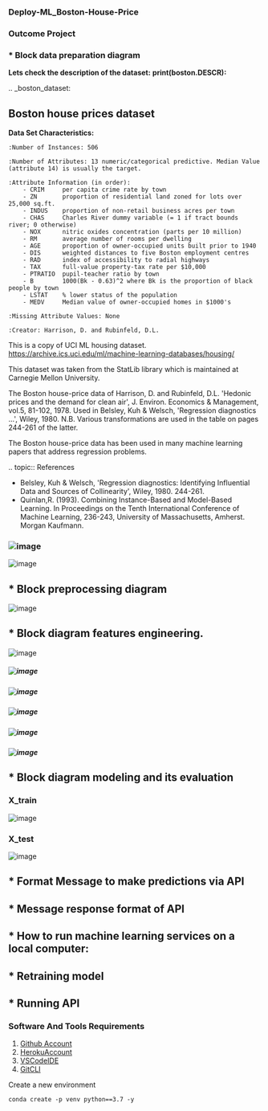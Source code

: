 ### Deploy-ML_Boston-House-Price

### Outcome Project
### * Block data preparation diagram

**Lets check the description of the dataset:**
**print(boston.DESCR):**

.. _boston_dataset:

Boston house prices dataset
---------------------------

**Data Set Characteristics:**  

    :Number of Instances: 506 

    :Number of Attributes: 13 numeric/categorical predictive. Median Value (attribute 14) is usually the target.

    :Attribute Information (in order):
        - CRIM     per capita crime rate by town
        - ZN       proportion of residential land zoned for lots over 25,000 sq.ft.
        - INDUS    proportion of non-retail business acres per town
        - CHAS     Charles River dummy variable (= 1 if tract bounds river; 0 otherwise)
        - NOX      nitric oxides concentration (parts per 10 million)
        - RM       average number of rooms per dwelling
        - AGE      proportion of owner-occupied units built prior to 1940
        - DIS      weighted distances to five Boston employment centres
        - RAD      index of accessibility to radial highways
        - TAX      full-value property-tax rate per $10,000
        - PTRATIO  pupil-teacher ratio by town
        - B        1000(Bk - 0.63)^2 where Bk is the proportion of black people by town
        - LSTAT    % lower status of the population
        - MEDV     Median value of owner-occupied homes in $1000's

    :Missing Attribute Values: None

    :Creator: Harrison, D. and Rubinfeld, D.L.

This is a copy of UCI ML housing dataset.
https://archive.ics.uci.edu/ml/machine-learning-databases/housing/

This dataset was taken from the StatLib library which is maintained at Carnegie Mellon University.

The Boston house-price data of Harrison, D. and Rubinfeld, D.L. 'Hedonic
prices and the demand for clean air', J. Environ. Economics & Management,
vol.5, 81-102, 1978.   Used in Belsley, Kuh & Welsch, 'Regression diagnostics
...', Wiley, 1980.   N.B. Various transformations are used in the table on
pages 244-261 of the latter.

The Boston house-price data has been used in many machine learning papers that address regression
problems.   
     
.. topic:: References

   - Belsley, Kuh & Welsch, 'Regression diagnostics: Identifying Influential Data and Sources of Collinearity', Wiley, 1980. 244-261.
   - Quinlan,R. (1993). Combining Instance-Based and Model-Based Learning. In Proceedings on the Tenth International Conference of Machine Learning, 236-243, University of Massachusetts, Amherst. Morgan Kaufmann.

### ![image](https://user-images.githubusercontent.com/103234274/204535867-4b01aad9-e3e8-49e9-b28e-8de42e73c080.png)

![image](https://user-images.githubusercontent.com/103234274/204535555-5fe52676-ad0c-41de-8853-6eae3d2ddb46.png)


## * Block preprocessing diagram
![image](https://user-images.githubusercontent.com/103234274/204536227-feab7afe-1546-4ad0-876f-bcff5251ce82.png)

## * Block diagram features engineering.
![image](https://user-images.githubusercontent.com/103234274/204537061-91fe7bca-d697-4153-be01-072b1c5359fc.png)

##### ![image](https://user-images.githubusercontent.com/103234274/204537150-20ef32e9-b60a-4ff4-827b-e312c00a9f25.png)

##### ![image](https://user-images.githubusercontent.com/103234274/204537293-e54e1a66-5c11-4c83-a677-16156f4c5034.png)

##### ![image](https://user-images.githubusercontent.com/103234274/204537394-3d170787-a05b-42e1-8324-51184e949133.png)

##### ![image](https://user-images.githubusercontent.com/103234274/204537982-ea458db5-2af6-468a-84f2-686ac89984f1.png)

##### ![image](https://user-images.githubusercontent.com/103234274/204538081-77753593-7819-4f18-910d-e8f17614a47d.png)


## * Block diagram modeling and its evaluation
### X_train
![image](https://user-images.githubusercontent.com/103234274/204538995-c68cff04-395a-4876-b72e-a07d08a572e8.png)

### X_test
![image](https://user-images.githubusercontent.com/103234274/204539358-b5afa284-31e3-4607-9550-32d75dabf4d4.png)

## * Format Message to make predictions via API


## * Message response format of API


## * How to run machine learning services on a local computer:
  ## * Retraining model
  
  
  ## * Running API


### Software And Tools Requirements

1. [Github Account](https://github.com)
2. [HerokuAccount](https://heroku.com)
3. [VSCodeIDE](https://code.visualstudio.com/)
4. [GitCLI](https://git-scm.com/book/en/v2/Getting-Started-The-Command-Line)

Create a new environment

```
conda create -p venv python==3.7 -y
```

